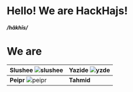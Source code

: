 # Hello! We are HackHajs!
##### /hăkhīs/

# We are
| Slushee ![slushee](https://avatars.githubusercontent.com/u/55996847)     | Yazide ![yzde](https://avatars.githubusercontent.com/u/74788670) |
|--------------------------------------------------------------------------|------------------------------------------------------------------|
| **Peipr** ![peipr](https://avatars.githubusercontent.com/u/72313029?v=4) | **Tahmid** |
